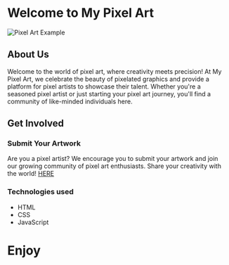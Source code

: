 
# Welcome to My Pixel Art

![Pixel Art Example](https://lh3.googleusercontent.com/pw/ADCreHcH_bz6GQGzkL5lByknieG1XuWyu8KkOhsqDTrSIYcERoCX0MdHrtemNtIHfKt6DjEYYY4xnxRAAsi_gyfzeurPpTJfs6d0qLXwxkfqwFs849_tAIQA3s152X8JIY2b4jnm7BkoI85Qm6UlmPCf5y56=w2466-h1664-s-no?authuser=0)

## About Us

Welcome to the world of pixel art, where creativity meets precision! At My Pixel Art, we celebrate the beauty of pixelated graphics and provide a platform for pixel artists to showcase their talent. Whether you're a seasoned pixel artist or just starting your pixel art journey, you'll find a community of like-minded individuals here.


## Get Involved

### Submit Your Artwork

Are you a pixel artist? We encourage you to submit your artwork and join our growing community of pixel art enthusiasts. Share your creativity with the world!
[HERE](mailto:daniel.speranskiy@gmail.com)



### Technologies used

 - HTML
 - CSS
 - JavaScript

# Enjoy 
